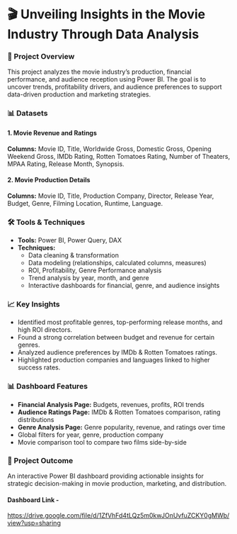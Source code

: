 # 🎬 Unveiling Insights in the Movie Industry Through Data Analysis
### 📌 Project Overview
This project analyzes the movie industry’s production, financial performance, and audience reception using Power BI. The goal is to uncover trends, profitability drivers, and audience preferences to support data-driven production and marketing strategies.

### 📊 Datasets
#### 1. Movie Revenue and Ratings
**Columns:** Movie ID, Title, Worldwide Gross, Domestic Gross, Opening Weekend Gross, IMDb Rating, Rotten Tomatoes Rating, Number of Theaters, MPAA Rating, Release Month, Synopsis.
#### 2. Movie Production Details
**Columns:** Movie ID, Title, Production Company, Director, Release Year, Budget, Genre, Filming Location, Runtime, Language.

### 🛠 Tools & Techniques
- **Tools:** Power BI, Power Query, DAX
- **Techniques:**
  - Data cleaning & transformation
  - Data modeling (relationships, calculated columns, measures)
  - ROI, Profitability, Genre Performance analysis
  - Trend analysis by year, month, and genre
  - Interactive dashboards for financial, genre, and audience insights

### 📈 Key Insights
- Identified most profitable genres, top-performing release months, and high ROI directors.
- Found a strong correlation between budget and revenue for certain genres.
- Analyzed audience preferences by IMDb & Rotten Tomatoes ratings.
- Highlighted production companies and languages linked to higher success rates.

### 📊 Dashboard Features
- **Financial Analysis Page:** Budgets, revenues, profits, ROI trends
- **Audience Ratings Page:** IMDb & Rotten Tomatoes comparison, rating distributions
- **Genre Analysis Page:** Genre popularity, revenue, and ratings over time
- Global filters for year, genre, production company
- Movie comparison tool to compare two films side-by-side

### 📌 Project Outcome
An interactive Power BI dashboard providing actionable insights for strategic decision-making in movie production, marketing, and distribution.

#### Dashboard Link - 
https://drive.google.com/file/d/1ZfVhFd4tLQz5m0kwJOnUvfuZCKY0gMWb/view?usp=sharing
